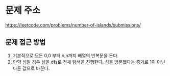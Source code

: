 # 문제 주소
https://leetcode.com/problems/number-of-islands/submissions/

## 문제 접근 방법
1. 기본적으로 모든 0,0 부터 n,n까지 배열의 반복문을 돈다.
2. 만약 섬일 경우 섬을 dfs로 전체 탐색을 진행한다. 섬을 방문했다는 증거로 1이 아닌 다른 값으로 바꾼다.
